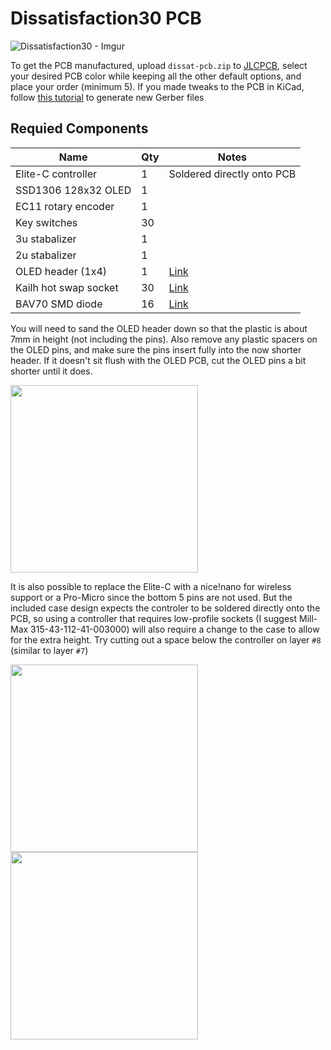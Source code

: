 # Dissatisfaction30 PCB

![Dissatisfaction30 - Imgur](https://user-images.githubusercontent.com/800930/187589746-8d064423-baf6-4710-8635-935d9f0d5ee1.jpg)

To get the PCB manufactured, upload `dissat-pcb.zip` to [JLCPCB](https://jlcpcb.com), select your desired PCB color while keeping all the other default options, and place your order (minimum 5).  If you made tweaks to the PCB in KiCad, follow [this tutorial](https://support.jlcpcb.com/article/194-how-to-generate-gerber-and-drill-files-in-kicad-6) to generate new Gerber files

## Requied Components
| Name                   | Qty | Notes |
| ---------              | --- | ----- |
| Elite-C controller     | 1   | Soldered directly onto PCB
| SSD1306 128x32 OLED    | 1   |
| EC11 rotary encoder    | 1   |
| Key switches           | 30  |
| 3u stabalizer          | 1   |
| 2u stabalizer          | 1   |
| OLED header (1x4)      | 1   | [Link](https://www.mouser.com/ProductDetail/517-929850-01-04-RA)
| Kailh hot swap socket  | 30  | [Link](https://www.aliexpress.com/item/2255800865526224.html?spm=a2g0o.order_list.0.0.71e51802oef56x&gatewayAdapt=4itemAdapt)
| BAV70 SMD diode        | 16  | [Link](https://www.digikey.com/en/products/detail/onsemi/BAV70LT3G/1475508)

You will need to sand the OLED header down so that the plastic is about 7mm in height (not including the pins).  Also remove any plastic spacers on the OLED pins, and make sure the pins insert fully into the now shorter header.  If it doesn't sit flush with the OLED PCB, cut the OLED pins a bit shorter until it does.

<img src="https://user-images.githubusercontent.com/800930/189470454-2783b242-2c0e-40f9-a2c1-5690e2e030d7.jpg" width="300"/>

It is also possible to replace the Elite-C with a nice!nano for wireless support or a Pro-Micro since the bottom 5 pins are not used.  But the included case design expects the controler to be soldered directly onto the PCB, so using a controller that requires low-profile sockets (I suggest Mill-Max 315-43-112-41-003000) will also require a change to the case to allow for the extra height.  Try cutting out a space below the controller on layer `#8` (similar to layer `#7`)

<img src="https://user-images.githubusercontent.com/800930/189470452-f8f0792e-10ee-434f-b5df-a280ca10161f.jpg" width="300"/>

<img src="https://user-images.githubusercontent.com/800930/189470446-33380574-48f0-4bad-8a88-e00755b319ba.jpg" width="300"/>
